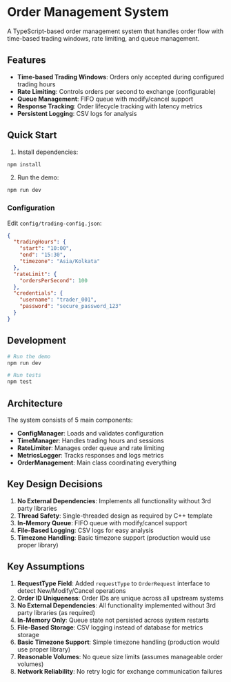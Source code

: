 # Order Management System

A TypeScript-based order management system that handles order flow with time-based trading windows, rate limiting, and queue management.

## Features

- **Time-based Trading Windows**: Orders only accepted during configured trading hours
- **Rate Limiting**: Controls orders per second to exchange (configurable)
- **Queue Management**: FIFO queue with modify/cancel support
- **Response Tracking**: Order lifecycle tracking with latency metrics
- **Persistent Logging**: CSV logs for analysis

## Quick Start

1. Install dependencies:

```bash
npm install
```

2. Run the demo:

```bash
npm run dev
```

### Configuration

Edit `config/trading-config.json`:

```json
{
  "tradingHours": {
    "start": "10:00",
    "end": "15:30",
    "timezone": "Asia/Kolkata"
  },
  "rateLimit": {
    "ordersPerSecond": 100
  },
  "credentials": {
    "username": "trader_001",
    "password": "secure_password_123"
  }
}
```

## Development

```bash
# Run the demo
npm run dev

# Run tests
npm test
```

## Architecture

The system consists of 5 main components:

- **ConfigManager**: Loads and validates configuration
- **TimeManager**: Handles trading hours and sessions
- **RateLimiter**: Manages order queue and rate limiting
- **MetricsLogger**: Tracks responses and logs metrics
- **OrderManagement**: Main class coordinating everything

## Key Design Decisions

1. **No External Dependencies**: Implements all functionality without 3rd party libraries
2. **Thread Safety**: Single-threaded design as required by C++ template
3. **In-Memory Queue**: FIFO queue with modify/cancel support
4. **File-Based Logging**: CSV logs for easy analysis
5. **Timezone Handling**: Basic timezone support (production would use proper library)

## Key Assumptions

1. **RequestType Field**: Added `requestType` to `OrderRequest` interface to detect New/Modify/Cancel operations
2. **Order ID Uniqueness**: Order IDs are unique across all upstream systems
3. **No External Dependencies**: All functionality implemented without 3rd party libraries (as required)
4. **In-Memory Only**: Queue state not persisted across system restarts
5. **File-Based Storage**: CSV logging instead of database for metrics storage
6. **Basic Timezone Support**: Simple timezone handling (production would use proper library)
7. **Reasonable Volumes**: No queue size limits (assumes manageable order volumes)
8. **Network Reliability**: No retry logic for exchange communication failures
